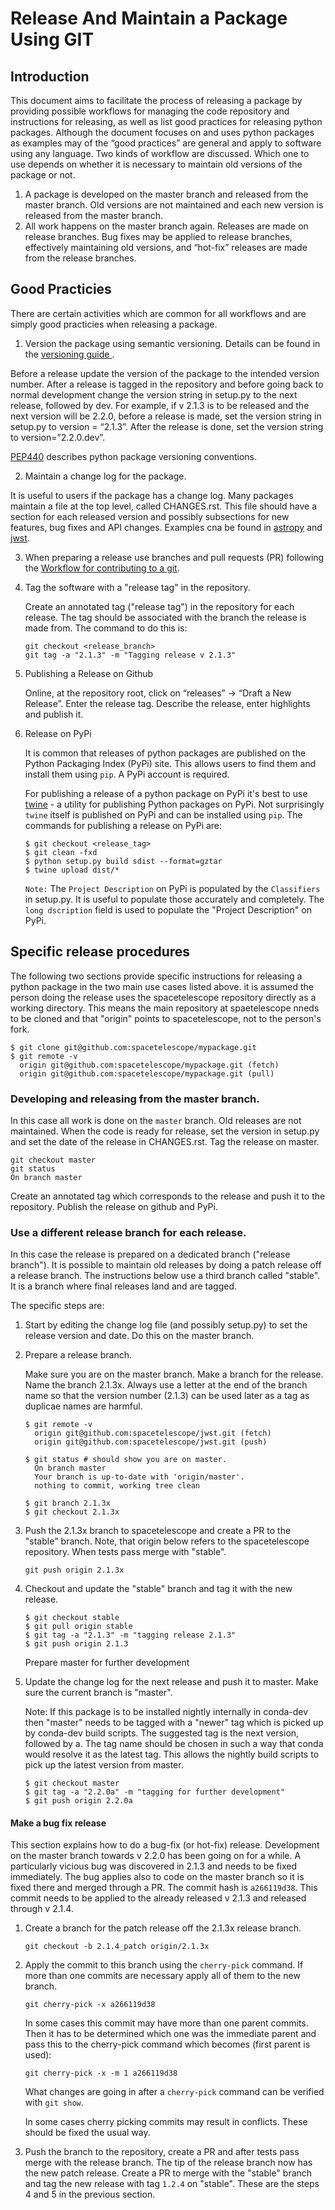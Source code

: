 # Release And Maintain a Package Using GIT

## Introduction

This document aims to facilitate the process of releasing a package by providing possible workflows for managing the code repository and instructions for releasing, as well as list good practices for releasing python packages. Although the document focuses on and uses python packages as examples may of the “good practices” are general and apply to software using any language. Two kinds of workflow are discussed. Which one to use depends on whether it is necessary to maintain old versions of the package or not.

1. A package is developed on the master branch and released from the master branch. Old versions are not maintained and each new version is released from the master branch.
2. All work happens on the master branch again. Releases are made on release branches. Bug fixes may be applied to release branches, effectively maintaining old versions, and “hot-fix” releases are made from the release branches.


## Good Practicies

There are certain activities which are common for all workflows and are simply good practicies when releasing a package.

1. Version the package using semantic versioning. Details can be found in the
[versioning guide ](https://github.com/spacetelescope/style-guides/blob/master/guides/software-versioning.md).

Before a release update the version of the package to the intended version number. After a release is tagged in the repository and before going back to normal development change the version string in setup.py to the next release, followed by dev. For example, if v 2.1.3 is to be released and the next version will be 2.2.0, before a release is made, set the version string in setup.py to
version = “2.1.3”. After the release is done, set the version string to version=”2.2.0.dev”.

[PEP440](https://www.python.org/dev/peps/pep-0440) describes python package versioning conventions.

2. Maintain a change log for the package.

It is useful to users if the package has a change log. Many packages maintain a file at the top level, called CHANGES.rst. This file should have a section for each released version and possibly subsections for new features, bug fixes and API changes. Examples cna be found in [astropy](https://github.com/astropy/astropy/blob/master/CHANGES.rst) and [jwst](https://github.com/spacetelescope/jwst/blob/master/CHANGES.rst).

3. When preparing a release use branches and pull requests (PR) following the [Workflow for contributing to a git](https://github.com/spacetelescope/style-guides/blob/master/guides/git-workflow.md).

4. Tag the software with a "release tag" in the repository.

   Create an annotated tag ("release tag") in the repository for each release. The tag should be associated with the branch the release is made from.
   The command to do this is:

   ```
   git checkout <release_branch>
   git tag -a "2.1.3" -m "Tagging release v 2.1.3"
   ```

5. Publishing a Release on Github

   Online, at the repository root, click on “releases” → “Draft a New Release”.
   Enter the release tag. Describe the release, enter highlights and publish it.

6. Release on PyPi

   It is common that releases of python packages are published on the Python Packaging Index (PyPi) site. This allows users to find them and install them using `pip`. A PyPi account is required.

   For publishing a release of a python package on PyPi it's best to use [twine](https://pypi.org/project/twine/) - a utility for publishing Python packages on PyPi. Not surprisingly `twine` itself is published on PyPi and can be installed using `pip`.
   The commands for publishing a release on PyPi are:

   ```
   $ git checkout <release_tag>
   $ git clean -fxd
   $ python setup.py build sdist --format=gztar
   $ twine upload dist/*
   ```

   `Note:` The `Project Description` on PyPi is populated by the `Classifiers` in setup.py. It is useful to populate those accurately and completely. The `long dscription` field is used to populate the "Project Description" on PyPi.

## Specific release procedures

The following two sections provide specific instructions for releasing a python package in the two main use cases listed above. it is assumed the person doing the release uses the spacetelescope repository directly as a working directory. This means the main repository at spaetelescope nneds to be cloned and that "origin" points to spacetelescope, not to the person's fork.

  ```
  $ git clone git@github.com:spacetelescope/mypackage.git
  $ git remote -v
    origin git@github.com:spacetelescope/mypackage.git (fetch)
    origin git@github.com:spacetelescope/mypackage.git (pull)
  ```


### Developing and releasing from the master branch.

In this case all work is done on the `master` branch. Old releases are not maintained. When the code is ready for release, set the version in setup.py and set the date of the release in CHANGES.rst. Tag the release on master.

  ```
  git checkout master
  git status
  On branch master
  ```

Create an annotated tag which corresponds to the release and push it to the repository. Publish the release on github and PyPi.

### Use a different release branch for each release.

In this case the release is prepared on a dedicated branch ("release branch"). It is possible to maintain old releases by doing a patch release off a release branch. The instructions below use a third branch called "stable". It is a branch where final releases land and are tagged.

The specific steps are:

1. Start by editing the change log file (and possibly setup.py) to set the release version and date. Do this on the master branch.

2. Prepare a release branch.

   Make sure you are on the master branch. Make a branch for the release. Name the branch 2.1.3x. Always use a letter at the end of the branch name so that the version number (2.1.3) can be used later as a tag as duplicae names are harmful.

   ```
   $ git remote -v
     origin git@github.com:spacetelescope/jwst.git (fetch)
     origin git@github.com:spacetelescope/jwst.git (push)

   $ git status # should show you are on master.
     On branch master
     Your branch is up-to-date with 'origin/master'.
     nothing to commit, working tree clean

   $ git branch 2.1.3x
   $ git checkout 2.1.3x
   ```

3. Push the 2.1.3x branch to spacetelescope and create a PR to the "stable" branch. Note, that origin below refers to the spacetelescope repository. When tests pass merge with "stable".

   `git push origin 2.1.3x`

4. Checkout and update the "stable" branch and tag it with the new release.

   ```
   $ git checkout stable
   $ git pull origin stable
   $ git tag -a "2.1.3" -m "tagging release 2.1.3"
   $ git push origin 2.1.3
   ```

   Prepare master for further development

5. Update the change log for the next release and push it to master. Make sure the current branch is "master".

   Note: If this package is to be installed nightly internally in conda-dev then "master" needs to be tagged with a "newer" tag which is picked up by conda-dev build scripts. The suggested tag is the next version, followed by a. The tag name should be chosen in such a way that conda would resolve it as the latest tag. This allows the nightly build scripts to pick up the latest version from master.

   ```
   $ git checkout master
   $ git tag -a "2.2.0a" -m "tagging for further development"
   $ git push origin 2.2.0a
   ```

#### Make a bug fix release

 This section explains how to do a bug-fix (or hot-fix) release. Development on the master branch towards v 2.2.0 has been going on for a while. A particularly vicious bug was discovered in 2.1.3 and needs to be fixed immediately. The bug applies also to code on the master branch so it is fixed there and merged through a PR. The commit hash is `a266119d38`. This commit needs to be applied to the already released v 2.1.3 and released through v 2.1.4.


1. Create a branch for the patch release off the 2.1.3x release branch.

   ```
   git checkout -b 2.1.4_patch origin/2.1.3x
   ```
2. Apply the commit to this branch using the `cherry-pick` command. If more than one commits are necessary apply all of them to the new branch.

   ```
   git cherry-pick -x a266119d38
   ```

   In some cases this commit may have more than one parent commits. Then it has to be determined which one was the immediate parent and pass this to the cherry-pick command which becomes (first parent is used):

   ```
   git cherry-pick -x -m 1 a266119d38
   ```

   What changes are going in after a `cherry-pick` command can be verified with `git show`.

   In some cases cherry picking commits may result in conflicts. These should be fixed the usual way.

3. Push the branch to the repository, create a PR and after tests pass merge with the release branch. The tip of the release branch now has the new patch release. Create a PR to merge with the "stable" branch and tag the new release with tag `1.2.4` on "stable". These are the steps 4 and 5 in the previous section.
